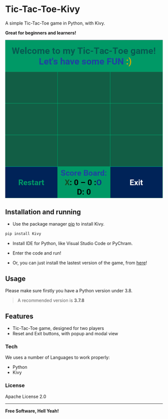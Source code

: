 # Tic-Tac-Toe-Kivy
A simple Tic-Tac-Toe game in Python, with Kivy.

**Great for beginners and learners!**

![Screenshot](https://raw.githubusercontent.com/GreenArmy18/Tic-Tac-Toe-Kivy/main/Screenshots/Screenshot_93.png)
## Installation and running

- Use the package manager [pip](https://pip.pypa.io/en/stable/) to install Kivy.

```bash
pip install Kivy
```

- Install IDE for Python, like Visual Studio Code or PyChram.
- Enter the code and run!

- Or, you can just install the lastest version of the game, from [here](https://github.com/GreenArmy18/Tic-Tac-Toe-Kivy/releases/latest)!

## Usage

Please make sure firstly you have a Python version under 3.8.
> A recommended version is **3.7.8**

## Features

  - Tic-Tac-Toe game, designed for two players
  - Reset and Exit buttons, with popup and modal view 

### Tech

We uses a number of Languages to work properly:

* Python
* Kivy

### License
Apache License 2.0

----

**Free Software, Hell Yeah!**
